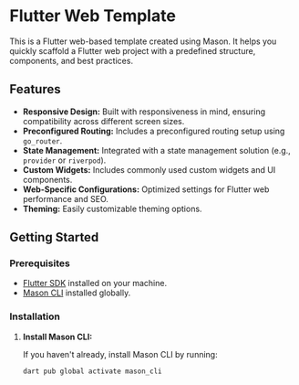 # Flutter Web Template

This is a Flutter web-based template created using Mason. It helps you quickly scaffold a Flutter web project with a predefined structure, components, and best practices.

## Features

- **Responsive Design:** Built with responsiveness in mind, ensuring compatibility across different screen sizes.
- **Preconfigured Routing:** Includes a preconfigured routing setup using `go_router`.
- **State Management:** Integrated with a state management solution (e.g., `provider` or `riverpod`).
- **Custom Widgets:** Includes commonly used custom widgets and UI components.
- **Web-Specific Configurations:** Optimized settings for Flutter web performance and SEO.
- **Theming:** Easily customizable theming options.

## Getting Started

### Prerequisites

- [Flutter SDK](https://flutter.dev/docs/get-started/install) installed on your machine.
- [Mason CLI](https://pub.dev/packages/mason_cli) installed globally.

### Installation

1. **Install Mason CLI:**

   If you haven't already, install Mason CLI by running:

   ```sh
   dart pub global activate mason_cli
